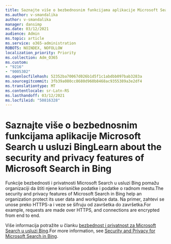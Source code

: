 ```yaml
---
title: Saznajte više o bezbednosnim funkcijama aplikacije Microsoft Search u usluzi Bing
ms.author: v-smandalika
author: v-smandalika
manager: dansimp
ms.date: 03/12/2021
audience: Admin
ms.topic: article
ms.service: o365-administration
ROBOTS: NOINDEX, NOFOLLOW
localization_priority: Priority
ms.collection: Adm_O365
ms.custom:
- "9216"
- "9005302"
ms.openlocfilehash: 52352ba70067d026b1d5f1c1abdbb097bab3283a
ms.sourcegitcommit: 3fb39a080cc8680d960b8468ac9355389a3e2df4
ms.translationtype: MT
ms.contentlocale: sr-Latn-RS
ms.lasthandoff: 03/12/2021
ms.locfileid: "50816328"
---
```

# <a name="learn-about-the-security-and-privacy-features-of-microsoft-search-in-bing"></a><span data-ttu-id="db2c1-102">Saznajte više o bezbednosnim funkcijama aplikacije Microsoft Search u usluzi Bing</span><span class="sxs-lookup"><span data-stu-id="db2c1-102">Learn about the security and privacy features of Microsoft Search in Bing</span></span>

<span data-ttu-id="db2c1-103">Funkcije bezbednosti i privatnosti Microsoft Search u usluzi Bing pomažu organizaciji da štiti njene korisničke podatke i podatke o radnom mestu.</span><span class="sxs-lookup"><span data-stu-id="db2c1-103">The security and privacy features of Microsoft Search in Bing help an organization protect its user data and workplace data.</span></span> <span data-ttu-id="db2c1-104">Na primer, zahtevi se unose preko HTTPS-a i veze se šifruju od završetka do završetka.</span><span class="sxs-lookup"><span data-stu-id="db2c1-104">For example, requests are made over HTTPS, and connections are encrypted from end to end.</span></span>

<span data-ttu-id="db2c1-105">Više informacija potražite u članku [bezbednost i privatnost za Microsoft Search u usluzi Bing](https://docs.microsoft.com/microsoftsearch/security-for-search).</span><span class="sxs-lookup"><span data-stu-id="db2c1-105">For more information, see [Security and Privacy for Microsoft Search in Bing](https://docs.microsoft.com/microsoftsearch/security-for-search).</span></span>
